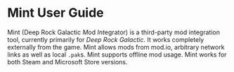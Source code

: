 # Mint User Guide

Mint (Deep Rock Galactic *M*od *Int*egrator) is a third-party mod integration tool, currently
primarily for *Deep Rock Galactic*. It works completely externally from the game. Mint allows mods
from mod.io, arbitrary network links as well as local `.pak`s. Mint supports offline mod usage. Mint
works for both Steam and Microsoft Store versions.
